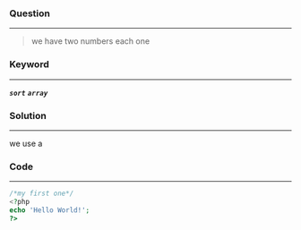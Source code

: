 ### Question
---
> we have two numbers
> each one
### Keyword
---
***`sort`***  ***`array`***
### Solution
---
we use a
### Code
---
```php
/*my first one*/
<?php
echo 'Hello World!';
?>
```
